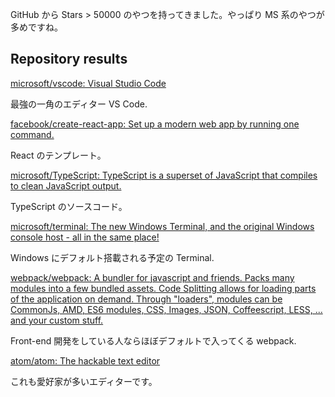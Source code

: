 GitHub から Stars > 50000 のやつを持ってきました。やっぱり MS 系のやつが多めですね。

## Repository results

[microsoft/vscode: Visual Studio Code](https://github.com/microsoft/vscode)

最強の一角のエディター VS Code.

[facebook/create-react-app: Set up a modern web app by running one command.](https://github.com/facebook/create-react-app)

React のテンプレート。

[microsoft/TypeScript: TypeScript is a superset of JavaScript that compiles to clean JavaScript output.](https://github.com/microsoft/TypeScript)

TypeScript のソースコード。

[microsoft/terminal: The new Windows Terminal, and the original Windows console host - all in the same place!](https://github.com/microsoft/terminal)

Windows にデフォルト搭載される予定の Terminal.

[webpack/webpack: A bundler for javascript and friends. Packs many modules into a few bundled assets. Code Splitting allows for loading parts of the application on demand. Through "loaders", modules can be CommonJs, AMD, ES6 modules, CSS, Images, JSON, Coffeescript, LESS, ... and your custom stuff.](https://github.com/webpack/webpack)

Front-end 開発をしている人ならほぼデフォルトで入ってくる webpack.

[atom/atom: The hackable text editor](https://github.com/atom/atom)

これも愛好家が多いエディターです。
